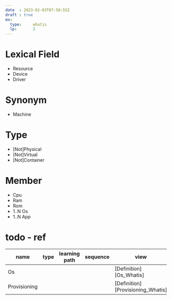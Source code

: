 ```yaml
---
date  : 2023-02-03T07:58:55Z
draft : true
mx:  
  type:     whatis
  lp:       2
---
```




# Lexical Field
- Resource
- Device
- Driver

# Synonym
- Machine



# Type
- [Not]Physical
- [Not]Virtual
- [Not]Container

# Member
- Cpu
- Ram
- Rom
- 1..N Os
- 1..N App

# todo - ref

|name|type|learning path|sequence|view|desc|
|-|-|-|-|-|-|
|Os||||[Definition][Os_Whatis]|
|Provisioning||||[Definition][Provisioning_Whatis]|
<br>
